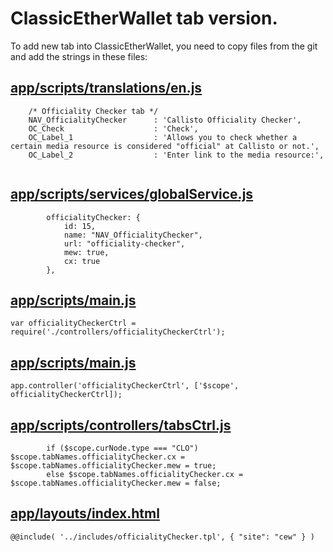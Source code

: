 # ClassicEtherWallet tab version.

To add new tab into ClassicEtherWallet, you need to copy files from the git and add the strings in these files:

## [app/scripts/translations/en.js](https://github.com/EthereumCommonwealth/etherwallet/blob/ae9f7359a39a6a46f33c56772bdcd85b0d58ed6a/app/scripts/translations/en.js#L12)

```
    /* Officiality Checker tab */
    NAV_OfficialityChecker      : 'Callisto Officiality Checker',
    OC_Check                    : 'Check',
    OC_Label_1                  : 'Allows you to check whether a certain media resource is considered "official" at Callisto or not.',
    OC_Label_2                  : 'Enter link to the media resource:',
  
```

## [app/scripts/services/globalService.js](https://github.com/EthereumCommonwealth/etherwallet/blob/ae9f7359a39a6a46f33c56772bdcd85b0d58ed6a/app/scripts/services/globalService.js#L113)

```
        officialityChecker: {
            id: 15,
            name: "NAV_OfficialityChecker",
            url: "officiality-checker",
            mew: true,
            cx: true
        },
```

## [app/scripts/main.js](https://github.com/EthereumCommonwealth/etherwallet/blob/ae9f7359a39a6a46f33c56772bdcd85b0d58ed6a/app/scripts/main.js#L88)

`var officialityCheckerCtrl = require('./controllers/officialityCheckerCtrl');`

## [app/scripts/main.js](https://github.com/EthereumCommonwealth/etherwallet/blob/ae9f7359a39a6a46f33c56772bdcd85b0d58ed6a/app/scripts/main.js#L170)

`app.controller('officialityCheckerCtrl', ['$scope', officialityCheckerCtrl]);`

## [app/scripts/controllers/tabsCtrl.js](https://github.com/EthereumCommonwealth/etherwallet/blob/ae9f7359a39a6a46f33c56772bdcd85b0d58ed6a/app/scripts/controllers/tabsCtrl.js#L175)

```
        if ($scope.curNode.type === "CLO") $scope.tabNames.officialityChecker.cx = $scope.tabNames.officialityChecker.mew = true;
        else $scope.tabNames.officialityChecker.cx = $scope.tabNames.officialityChecker.mew = false;

```

## [app/layouts/index.html](https://github.com/EthereumCommonwealth/etherwallet/blob/ae9f7359a39a6a46f33c56772bdcd85b0d58ed6a/app/layouts/index.html#L27)

`@@include( '../includes/officialityChecker.tpl', { "site": "cew" } )`
  


